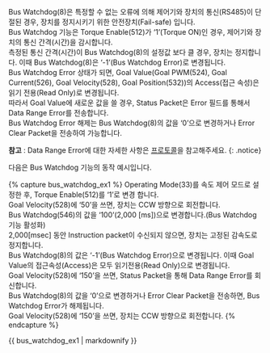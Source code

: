 Bus Watchdog(8)은 특정할 수 없는 오류에 의해 제어기와 장치의 통신(RS485)이 단절된 경우, 장치를 정지시키기 위한 안전장치(Fail-safe) 입니다.  
Bus Watchdog 기능은 Torque Enable(512)가 ‘1’(Torque ON)인 경우, 제어기와 장치의 통신 간격(시간)을 감시합니다.  
측정된 통신 간격(시간)이 Bus Watchdog(8)의 설정값 보다 클 경우, 장치는 정지합니다.  이때 Bus Watchdog(8)은 ‘-1’(Bus Watchdog Error)로 변경됩니다.  
Bus Watchdog Error 상태가 되면, Goal Value(Goal PWM(524), Goal Current(526), Goal Velocity(528), Goal Position(532))의 Access(접근 속성)은 읽기 전용(Read Only)로 변경됩니다.  
따라서 Goal Value에 새로운 값을 쓸 경우, Status Packet은 Error 필드를 통해서 Data Range Error를 전송합니다.  
Bus Watchdog Error 해제는 Bus Watchdog(8)의 값을 ‘0’으로 변경하거나 Error Clear Packet을 전송하여 가능합니다.

**참고** : Data Range Error에 대한 자세한 사항은 [프로토콜](https://emanual.robotis.com/docs/kr/dxl/protocol2/#status-packet)을 참고해주세요.
{: .notice}

다음은 Bus Watchdog 기능의 동작 예시입니다.

{% capture bus_watchdog_ex1 %}
Operating Mode(33)를 속도 제어 모드로 설정한 후, Torque Enable(512)를 ‘1’로 변경 합니다.  
Goal Velocity(528)에 ‘50’을 쓰면, 장치는 CCW 방향으로 회전합니다.  
Bus Watchdog(546)의 값을 ‘100’(2,000 [ms])으로 변경합니다.(Bus Watchdog 기능 활성화)  
2,000[msec] 동안 Instruction packet이 수신되지 않으면, 장치는 고정된 감속도로 정지합니다.  
Bus Watchdog(8)의 값은 ‘-1’(Bus Watchdog Error)으로 변경됩니다. 이때 Goal Value의 접근속성(Access)은 모두 읽기전용(Read Only)으로 변경됩니다.  
Goal Velocity(528)에 ‘150’을 쓰면, Status Packet을 통해 Data Range Error를 회신합니다.  
Bus Watchdog(8)의 값을 ‘0’으로 변경하거나 Error Clear Packet을 전송하면, Bus Watchdog Error가 해제됩니다.  
Goal Velocity(528)에 ‘150’을 쓰면, 장치는 CCW 방향으로 회전합니다.
{% endcapture %}

<div class="notice--success">{{ bus_watchdog_ex1 | markdownify }}</div>